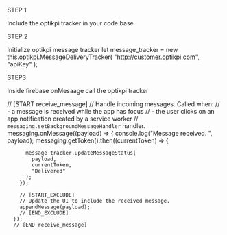 STEP 1 

Include the optikpi tracker in your code base

  <script src="http://cdn.com/optikpi-tracker.js"></script>


STEP 2

Initialize optikpi message tracker
let message_tracker = new this.optikpi.MessageDeliveryTracker(
            "http://customer.optikpi.com",
            "apiKey"
          );


STEP3

Inside firebase onMesaage call the optikpi tracker


// [START receive_message]
      // Handle incoming messages. Called when:
      // - a message is received while the app has focus
      // - the user clicks on an app notification created by a service worker
      //   `messaging.setBackgroundMessageHandler` handler.
      messaging.onMessage((payload) => {
        console.log("Message received. ", payload);
        messaging.getToken().then((currentToken) => {
          
          message_tracker.updateMessageStatus(
            payload,
            currentToken,
            "Delivered"
          );
        });

        // [START_EXCLUDE]
        // Update the UI to include the received message.
        appendMessage(payload);
        // [END_EXCLUDE]
      });
      // [END receive_message]
